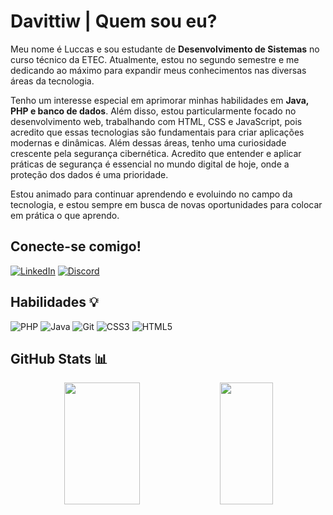 # Davittiw | Quem sou eu?
Meu nome é Luccas e sou estudante de **Desenvolvimento de Sistemas** no curso técnico da ETEC. Atualmente, estou no segundo semestre e me dedicando ao máximo para expandir meus conhecimentos nas diversas áreas da tecnologia.

Tenho um interesse especial em aprimorar minhas habilidades em **Java, PHP e banco de dados**. Além disso, estou particularmente focado no desenvolvimento web, trabalhando com HTML, CSS e JavaScript, pois acredito que essas tecnologias são fundamentais para criar aplicações modernas e dinâmicas.
Além dessas áreas, tenho uma curiosidade crescente pela segurança cibernética. Acredito que entender e aplicar práticas de segurança é essencial no mundo digital de hoje, onde a proteção dos dados é uma prioridade.

Estou animado para continuar aprendendo e evoluindo no campo da tecnologia, e estou sempre em busca de novas oportunidades para colocar em prática o que aprendo.

## Conecte-se comigo!
<div align="left">
  
[![LinkedIn](https://img.shields.io/badge/LinkedIn-3754E6?style=for-the-badge&logo=linkedin&logoColor=white)](https://www.linkedin.com/in/davittiw/)
[![Discord](https://img.shields.io/badge/Discord-3754E6?style=for-the-badge&logo=discord&logoColor=white)](https://discord.com/channels/@davittiw/)
</div>

## Habilidades 💡
<div align="left">
  
![PHP](https://img.shields.io/badge/PHP-3754E6?style=for-the-badge&logo=php&logoColor=white)
![Java](https://img.shields.io/badge/java-3754E6.svg?style=for-the-badge&logo=openjdk&logoColor=white)
![Git](https://img.shields.io/badge/GIT-3754E6?style=for-the-badge&logo=git&logoColor=white)
![CSS3](https://img.shields.io/badge/CSS3-3754E6?style=for-the-badge&logo=css3&logoColor=white)
![HTML5](https://img.shields.io/badge/HTML5-3754E6?style=for-the-badge&logo=html5&logoColor=white)
</div>

## GitHub Stats 📊
<div align="center">  
  <img width="49%" height="195px" src="https://github-readme-stats.vercel.app/api?username=davittiw&show_icons=true&count_private=true&hide_border=true&title_color=3755E6&icon_color=3755E6&text_color=FFF&bg_color=0d1117"/>
  <img width="41%" height="195px" src="https://github-readme-stats.vercel.app/api/top-langs/?username=davittiw&layout=compact&hide_border=true&title_color=3755E6&text_color=FFF&bg_color=0d1117"/>
</div>
